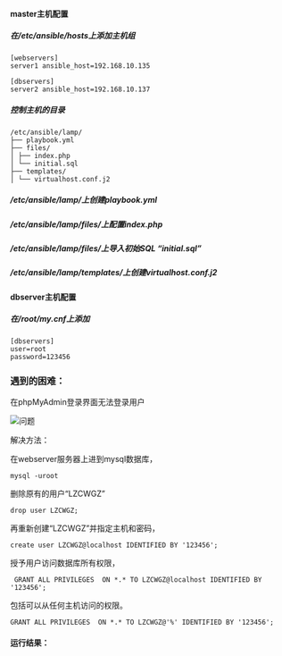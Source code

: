 #### master主机配置

##### 在/etc/ansible/hosts上添加主机组

```
[webservers]
server1 ansible_host=192.168.10.135

[dbservers]
server2 ansible_host=192.168.10.137
```

##### 控制主机的目录

```
/etc/ansible/lamp/
├── playbook.yml
├── files/
│ ├── index.php
│ └── initial.sql
├── templates/
│ └── virtualhost.conf.j2
```

##### /etc/ansible/lamp/上创建playbook.yml

##### /etc/ansible/lamp/files/上配置index.php

##### /etc/ansible/lamp/files/上导入初始SQL “initial.sql”

##### /etc/ansible/lamp/templates/上创建virtualhost.conf.j2



#### dbserver主机配置

##### 在/root/my.cnf上添加

```
[dbservers]
user=root
password=123456
```



### 遇到的困难：

在phpMyAdmin登录界面无法登录用户

![问题](C:\Users\lin\Desktop\问题.jpg)

解决方法：

在webserver服务器上进到mysql数据库，

```
mysql -uroot
```

删除原有的用户“LZCWGZ”

```
drop user LZCWGZ;
```

再重新创建“LZCWGZ”并指定主机和密码，

```
create user LZCWGZ@localhost IDENTIFIED BY '123456';
```

授予用户访问数据库所有权限，

```
 GRANT ALL PRIVILEGES  ON *.* TO LZCWGZ@localhost IDENTIFIED BY '123456';
```

包括可以从任何主机访问的权限。

```
GRANT ALL PRIVILEGES  ON *.* TO LZCWGZ@'%' IDENTIFIED BY '123456';
```

#### 运行结果：

